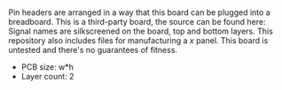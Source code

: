 # 

Pin headers are arranged in a way that this board can be plugged into a breadboard.
This is a third-party board, the source can be found here:
Signal names are silkscreened on the board, top and bottom layers.
This repository also includes files for manufacturing a _x_ panel.
This board is untested and there's no guarantees of fitness.

- PCB size: w*h
- Layer count: 2
